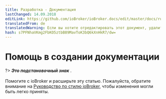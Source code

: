 ```yaml
---
title: Разработка - Документация
lastChanged: 14.09.2018
editLink: https://github.com/ioBroker/ioBroker.docs/edit/master/docs/ru/community/doc.md
translatedFrom: de
translatedWarning: Если вы хотите отредактировать этот документ, удалите поле «translationFrom», в противном случае этот документ будет снова автоматически переведен
hash: s7PFNhaVKmg2FbKO5ztbB89MavToK3bQ6kXnHkR7/dw=
---
```

# Помощь в создании документации
?> ***Это подстановочный знак*** . <br><br> Помогите с ioBroker и расширьте эту статью. Пожалуйста, обратите внимание на [Руководство по стилю ioBroker](community/styleguidedoc), чтобы изменения могли быть легко приняты.